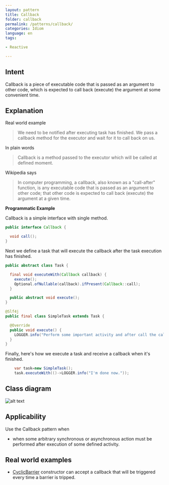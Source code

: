 ```yaml
---
layout: pattern
title: Callback
folder: callback
permalink: /patterns/callback/
categories: Idiom
language: en
tags:

- Reactive

---
```


## Intent

Callback is a piece of executable code that is passed as an argument to other code, which is
expected to call back (execute) the argument at some convenient time.

## Explanation

Real world example

> We need to be notified after executing task has finished. We pass a callback method for
> the executor and wait for it to call back on us.

In plain words

> Callback is a method passed to the executor which will be called at defined moment.

Wikipedia says

> In computer programming, a callback, also known as a "call-after" function, is any executable
> code that is passed as an argument to other code; that other code is expected to call
> back (execute) the argument at a given time.

**Programmatic Example**

Callback is a simple interface with single method.

```java
public interface Callback {

  void call();
}
```

Next we define a task that will execute the callback after the task execution has finished.

```java
public abstract class Task {

  final void executeWith(Callback callback) {
    execute();
    Optional.ofNullable(callback).ifPresent(Callback::call);
  }

  public abstract void execute();
}

@Slf4j
public final class SimpleTask extends Task {

  @Override
  public void execute() {
    LOGGER.info("Perform some important activity and after call the callback method.");
  }
}
```

Finally, here's how we execute a task and receive a callback when it's finished.

```java
    var task=new SimpleTask();
    task.executeWith(()->LOGGER.info("I'm done now."));
```

## Class diagram

![alt text](/etc/callback.png "Callback")

## Applicability

Use the Callback pattern when

* when some arbitrary synchronous or asynchronous action must be performed after execution of some
  defined activity.

## Real world examples

* [CyclicBarrier](http://docs.oracle.com/javase/7/docs/api/java/util/concurrent/CyclicBarrier.html#CyclicBarrier%28int,%20java.lang.Runnable%29)
  constructor can accept a callback that will be triggered every time a barrier is tripped.
